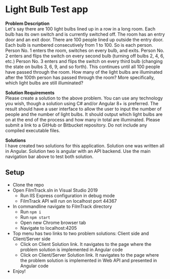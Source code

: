 # Light Bulb Test app  

**Problem Description**  
Let's say there are 100 light bulbs lined up in a row in a long room. Each bulb has its own switch and is currently switched off. The room has an entry door and an exit door. There are 100 people lined up outside the entry door. Each bulb is numbered consecutively from 1 to 100. So is each person. Person No. 1 enters the room, switches on every bulb, and exits. Person No. 2 enters and flips the switch on every second bulb (turning off bulbs 2, 4, 6, etc.) Person No. 3 enters and flips the switch on every third bulb (changing the state on bulbs 3, 6, 9, and so forth). This continues until all 100 people have passed through the room. How many of the light bulbs are illuminated after the 100th person has passed through the room? More specifically, which light bulbs are still illuminated?

**Solution Requirements**  
Please create a solution to the above problem. You can use any technology you wish, though a solution using C# and/or Angular 8+ is preferred. The result should have a user interface to allow the user to input the number of people and the number of light bulbs. It should output which light bulbs are on at the end of the process and how many in total are illuminated. Please submit a link to a GitHub or Bitbucket repository. Do not include any compiled executable files.

**Solutions**  
I have created two solutions for this application. Solution one was written all in Angular. Solution two is angular with an API backend. Use the main navigation bar above to test both solution.

## Setup
*  Clone the repo
*  Open FilmTrack.sln in Visual Studio 2019
   *  Run IIS Express configuration in debug mode
   *  FilmTrack API will run on localhost port 44367
*  In commandline navigate to FilmTrack directory
   *  Run `npm i`
   *  Run `npm start`
   *  Open new Chrome browser tab
   *  Navigate to localhost:4205
*  Top menu has two links to two problem solutions: Client side and Client/Server side
   *  Click on Client Solution link. It navigates to the page where the problem solution is implemented in Angular code
   *  Click on Client/Server Solution link. It navigates to the page where the problem solution is implemented in Web API and presented in Angular code
*  Enjoy!
